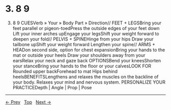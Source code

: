 # 3. 8 9

3. 8 9
CUESVerb » Your » Body Part » Direction// FEET + LEGSBring your feet parallel or pigeon-toedPress the outside edges of your feet down Lift your inner arches upEngage your legsShift your weight forward to deepen your fold// PELVIS + SPINEHinge from your hips Draw your tailbone upShift your weight forward Lengthen your spine// ARMS + HEADon second side, option for chest expansionBring your hands to the mat or outside your heels Draw your shoulders away from your earsRelax your neck and gaze back
OPTIONSBend your kneesShorten your stanceBring your hands to the floor or your calvesLOOK FOR Rounded upper backForehead to mat Hips behind heelsBENEFITSLengthens and relaxes the muscles on the backline of your body. Relaxes your mind and nervous system.
PERSONALIZE YOUR PRACTICEDepth | Angle | Prop | Pose


---
[← Prev](/pages/page-139.md) &nbsp; [Top](/index.md) &nbsp; [Next →](/pages/page-141.md)
